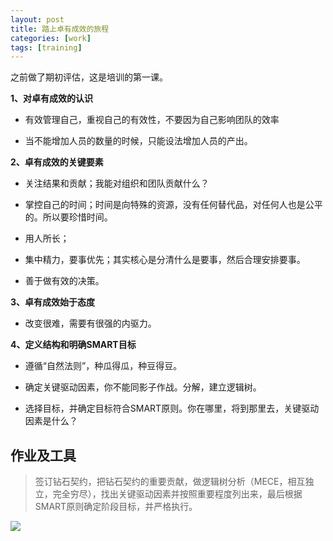 ```yaml
---
layout: post
title: 踏上卓有成效的旅程
categories: [work]
tags: [training]
---
```


之前做了期初评估，这是培训的第一课。

**1、对卓有成效的认识**

- 有效管理自己，重视自己的有效性，不要因为自己影响团队的效率

- 当不能增加人员的数量的时候，只能设法增加人员的产出。

**2、卓有成效的关键要素**

- 关注结果和贡献；我能对组织和团队贡献什么？

- 掌控自己的时间；时间是向特殊的资源，没有任何替代品，对任何人也是公平的。所以要珍惜时间。

- 用人所长； 

- 集中精力，要事优先；其实核心是分清什么是要事，然后合理安排要事。

- 善于做有效的决策。

**3、卓有成效始于态度**

- 改变很难，需要有很强的内驱力。

**4、定义结构和明确SMART目标**

- 遵循“自然法则”，种瓜得瓜，种豆得豆。

- 确定关键驱动因素，你不能同影子作战。分解，建立逻辑树。

- 选择目标，并确定目标符合SMART原则。你在哪里，将到那里去，关键驱动因素是什么？

## 作业及工具 ##

> 签订钻石契约，把钻石契约的重要贡献，做逻辑树分析（MECE，相互独立，完全穷尽），找出关键驱动因素并按照重要程度列出来，最后根据SMART原则确定阶段目标，并严格执行。

![](https://nuj3vq.sn2.livefilestore.com/y1p55HpPNfAxqUZtzTdpnKBI18cMXzjEsLZOPo8tw_NggUzeUBzjR0vIw5txCZXsbuU7qrtcUyJ3532K49RkYHEpQKR2aG65jIY/pp.jpg?psid=1)